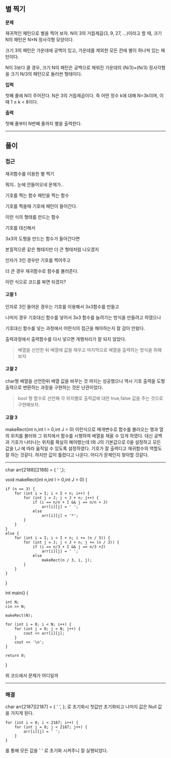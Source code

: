 ## 별 찍기

**문제**

재귀적인 패턴으로 별을 찍어 보자. N이 3의 거듭제곱(3, 9, 27, ...)이라고 할 때, 크기 N의 패턴은 N×N 정사각형 모양이다.

크기 3의 패턴은 가운데에 공백이 있고, 가운데를 제외한 모든 칸에 별이 하나씩 있는 패턴이다.

N이 3보다 클 경우, 크기 N의 패턴은 공백으로 채워진 가운데의 (N/3)×(N/3) 정사각형을 크기 N/3의 패턴으로 둘러싼 형태이다.

**입력**

첫째 줄에 N이 주어진다. N은 3의 거듭제곱이다. 즉 어떤 정수 k에 대해 N=3k이며, 이때 1 ≤ k < 8이다.

**출력**

첫째 줄부터 N번째 줄까지 별을 출력한다.

---
## 풀이

### 접근

재귀함수를 이용한 별 찍기

뭐지.. 눈에 안들어오네 문제가..

기호를 찍는 함수
패턴을 찍는 함수

기호를 찍을때 기호에 패턴이 들어간다.

이런 식의 형태를 만드는 함수

기호를 대신해서

3x3의 도형을 만드는 함수가 들어간다면

본질적으론 같은 형태지만 더 큰 형태처럼 나오겠지

인자가 3인 경우만 기호를 찍어주고

더 큰 경우 재귀함수로 함수를 불러준다.

이런 식으로 코드를 짜면 되겠지?

#### 고찰 1

인자로 3인 들어온 경우는 기호를 이용해서 3x3함수를 만들고

나머지 경우 기호대신 함수를 넣어서 3x3 함수를 늘려가는 방식을 만들려고 하였으나

기호대신 함수를 넣는 과정에서 어떤식의 접근을 해야하는지 잘 감이 안왔다.

출력과정에서 출력함수를 다시 넣으면 개행처리가 잘 되지 않았다.

> 배열을 선언한 뒤 배열에 값을 채우고 마지막으로 배열을 출력하는 방식을 취해보자

#### 고찰 2

char형 배열을 선언한뒤 배열 값을 바꾸는 것 까지는 성공했으나 역시 기호 출력을 도형 출력으로 변환하는 과정을 구현하는 것은 난관이었다.

> bool 형 함수로 선언해 각 위치별로 출력값에 대한 true,false 값을 주는 것으로 구현해보자.

#### 고찰 3

makeRect(int n,int I = 0,int J = 0) 이런식으로 매개변수로 함수를 불러오는 행과 열의 위치를 불러와
그 위치에서 함수를 시행하여 배열을 채울 수 있게 하였다.
대신 공백과 기호가 나타나는 위치를 확실히 해야했는데 
I와 J의 기본값으로 0을 설정하고 모든 값을 I,J 에 따라 움직일 수 있도록 설정하였다.
기호가 잘 출력디고 재귀함수의 역할도 잘 하는 것같다.
하지만 값이 틀렸다고 나온다.
어디가 문제인지 찾아할 것같다.

___

char arr[2188][2188] = { ' ',};

void makeRect(int n,int I = 0,int J = 0) 
{

	if (n == 3) {
		for (int i = I; i < I + n; i++) {
			for (int j = J; j < J + n; j++) {
				if (i == n/n + I && j == n/n + J)
					arr[i][j] = ' ';
				else
					arr[i][j] = '*';
			}
		}
	}
	else {
		for (int i = I; i < I + n; i += (n / 3)) {
			for (int j = J; j < J + n; j += (n / 3)) {
				if (i == n/3 + I && j == n/3 +J)
					arr[i][j] = ' ';
				else
					makeRect(n / 3, i, j);
			}
		}
	}
}
 
int main()
{

	int N;
	cin >> N;

	makeRect(N);
	
	for (int i = 0; i < N; i++) {
		for (int j = 0; j < N; j++) {
			cout << arr[i][j];
		}
		cout << '\n';
	}

	return 0; 
}

위 코드에서 문제가 어디일까

___

### 해결
char arr[2187][2187] = { ' ', }; 로 초기화시 첫값만 초기화되고 나머지 값은 Null 값을 가지게 된다.
	
	for (int i = 0; i < 2187; i++) {
		for (int j = 0; j < 2187; j++) {
			arr[i][j] = ' ';
		}
	}
	
를 통해 모든 값을 ' ' 로 초기화 시켜주니 잘 실행되었다.

